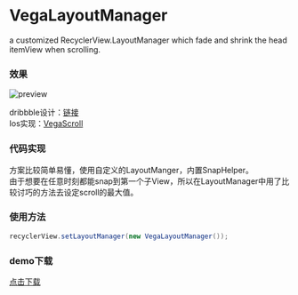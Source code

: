 # VegaLayoutManager
a customized RecyclerView.LayoutManager which fade and shrink the head itemView when scrolling.

### 效果
![preview](https://camo.githubusercontent.com/bb984a34320d944ccf561857995c90629f5037a0/68747470733a2f2f662e666c6f636b75736572636f6e74656e74322e636f6d2f646334323539613135303438303136333139393038353836)

dribbble设计：[链接](https://dribbble.com/shots/3793079-iPhone-8-iOS-11)<br>
Ios实现：[VegaScroll](https://github.com/AppliKeySolutions/VegaScroll)

### 代码实现
方案比较简单易懂，使用自定义的LayoutManger，内置SnapHelper。<br>
由于想要在任意时刻都能snap到第一个子View，所以在LayoutManager中用了比较讨巧的方法去设定scroll的最大值。

### 使用方法
```java
recyclerView.setLayoutManager(new VegaLayoutManager());
```

### demo下载
[点击下载](https://github.com/xmuSistone/VegaLayoutManager/blob/master/app-debug.apk?raw=true)
